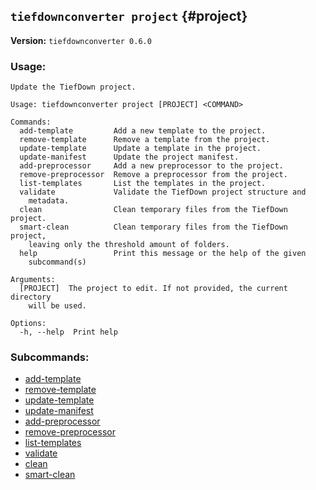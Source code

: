 ## `tiefdownconverter project` {#project}

**Version:** `tiefdownconverter 0.6.0`

### Usage:
```
Update the TiefDown project.

Usage: tiefdownconverter project [PROJECT] <COMMAND>

Commands:
  add-template         Add a new template to the project.
  remove-template      Remove a template from the project.
  update-template      Update a template in the project.
  update-manifest      Update the project manifest.
  add-preprocessor     Add a new preprocessor to the project.
  remove-preprocessor  Remove a preprocessor from the project.
  list-templates       List the templates in the project.
  validate             Validate the TiefDown project structure and
    metadata.
  clean                Clean temporary files from the TiefDown project.
  smart-clean          Clean temporary files from the TiefDown project,
    leaving only the threshold amount of folders.
  help                 Print this message or the help of the given
    subcommand(s)

Arguments:
  [PROJECT]  The project to edit. If not provided, the current directory
    will be used.

Options:
  -h, --help  Print help
```

### Subcommands:
- [add-template](#projectadd-template)
- [remove-template](#projectremove-template)
- [update-template](#projectupdate-template)
- [update-manifest](#projectupdate-manifest)
- [add-preprocessor](#projectadd-preprocessor)
- [remove-preprocessor](#projectremove-preprocessor)
- [list-templates](#projectlist-templates)
- [validate](#projectvalidate)
- [clean](#projectclean)
- [smart-clean](#projectsmart-clean)


